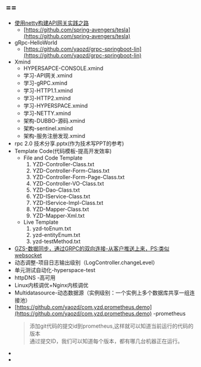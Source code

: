 ## ==

- [使用netty构建API网关实践之路](https://www.jianshu.com/p/e61eb5117ccc)
    - [https://github.com/spring-avengers/tesla](https://github.com/spring-avengers/tesla)
- gRpc-HelloWorld
    - [https://github.com/yaozd/grpc-springboot-lin](https://github.com/yaozd/grpc-springboot-lin)
- Xmind
    - HYPERSAPCE-CONSOLE.xmind
    - 学习-API网关.xmind
    - 学习-gRPC.xmind
    - 学习-HTTP1.1.xmind
    - 学习-HTTP2.xmind
    - 学习-HYPERSPACE.xmind
    - 学习-NETTY.xmind
    - 架构-DUBBO-源码.xmind
    - 架构-sentinel.xmind
    - 架构-服务注册发现.xmind
- rpc 2.0 技术分享.pptx(作为技术写PPT的参考)
- Template Code(代码模板-提高开发效率)
    - File and Code Template
        1. YZD-Controller-Class.txt
        1. YZD-Controller-Form-Class.txt
        1. YZD-Controller-Form-Page-Class.txt
        1. YZD-Controller-VO-Class.txt
        1. YZD-Dao-Class.txt
        1. YZD-IService-Class.txt
        1. YZD-IService-Impl-Class.txt
        1. YZD-Mapper-Class.txt
        1. YZD-Mapper-Xml.txt
    - Live Template
        1. yzd-toEnum.txt
        1. yzd-entityEnum.txt
        1. yzd-testMethod.txt
- [GZS-数据同步，通过GRPC的双向连接-从客户推送上来，PS:类似websocket]()
- 动态调整-项目日志输出级别（LogController.changeLevel）
- 单元测试自动化-hyperspace-test
- httpDNS -高可用
- Linux内核调优+Nginx内核调优
- Multidatasource-动态数据源（实例级别：一个实例上多个数据库共享一组连接池）
- [https://github.com/yaozd/com.yzd.prometheus.demo](https://github.com/yaozd/com.yzd.prometheus.demo) -prometheus
    > 添加git代码的提交id到prometheus,这样就可以知道当前运行的代码的版本<br>
    通过提交ID，我们可以知道每个版本，都有哪几台机器正在运行。
- []()
- []()